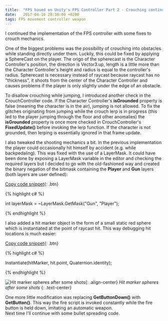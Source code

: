 ```yaml
---
title:  "FPS based on Unity's FPS Controller Part 2 - Crouching continued + shooting tweaks"
date:   2017-04-16 20:30:00 +0200
tags: FPS movement controller weapon
---
```

I continued the implementation of the FPS controller with some fixes to crouch mechanics.
<!--more-->
One of the biggest problems was the possibility of crouching into obstacles while standing directly under them. Luckily, this could be fixed by applying a SphereCast on the player. The origo of the spherecast is the Character Controller's position, the direction is Vector3.up, length is a little more than the Character Controller's height and radius is equal to the controller's radius. Spherecast is necessary instead of raycast because raycast has no "thickness", it shoots from the center of the Character Controller and causes problems if the player is only slightly under the edge of an obstacle.

To disallow crouching while jumping, I introduced another check in the CrouchController code. If the Character Controller's **isGrounded** property is false (meaning the character is in the air), jumping is not allowed. To fix the glitches originating from jumping while the crouch lerp is in progress (this led to the player jumping through the floor and other anomalies) the **isGrounded** property is once more checked in CrouchController's **FixedUpdate()** before invoking the lerp function. If the character is not grounded, then lerping is essentially ignored in that frame update.

I also tweaked the shooting mechanics a bit. In the previous implementation the player could occasionally hit himself by accident (e.g. while backpedaling). This was fixed with the use of a LayerMask. It could have been done by exposing a LayerMask variable in the editor and checking the required layers but I decided to go with the old-fashioned way and created the binary negation of the bitmask containing the **Player** and **Gun** layers (both layers are user defined):

[Copy code snippet](#link){: .btn}  

{% highlight c# %}

int layerMask = ~LayerMask.GetMask("Gun", "Player");

{% endhighlight %}

I also added a hit marker object in the form of a small static red sphere which is instantiated at the point of raycast hit. This way debugging hit locations is much easier:

[Copy code snippet](#link){: .btn}  

{% highlight c# %}

Instantiate(hitMarker, hit.point, Quaternion.identity);   

{% endhighlight %}   


![Hit marker spheres after some shots](http://www.mattsnippets.com/assets/images/red-hit-markers.PNG){: .align-center}
*Hit marker spheres after some shots*
{: .text-center}

One more little modification was replacing **GetButtonDown()** with **GetButton()**. This way the fire script is invoked constantly while the fire button is held down, imitating an automatic weapon.   
Next time I'll continue with some bullet spreading code.